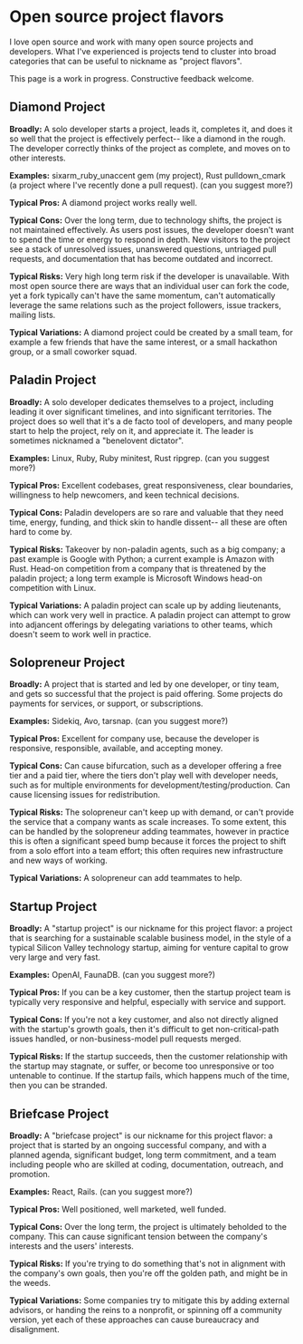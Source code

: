 # Open source project flavors

I love open source and work with many open source projects and developers. What I've experienced is projects tend to cluster into broad categories that can be useful to nickname as "project flavors".

This page is a work in progress. Constructive feedback welcome.


## Diamond Project

**Broadly:** A solo developer starts a project, leads it, completes it, and does it so well that the project is effectively perfect-- like a diamond in the rough. The developer correctly thinks of the project as complete, and moves on to other interests.

**Examples:** sixarm_ruby_unaccent gem (my project), Rust pulldown_cmark (a project where I've recently done a pull request). (can you suggest more?)

**Typical Pros:** A diamond project works really well.

**Typical Cons:** Over the long term, due to technology shifts, the project is not maintained effectively. As users post issues, the developer doesn't want to spend the time or energy to respond in depth. New visitors to the project see a stack of unresolved issues, unanswered questions, untriaged pull requests, and documentation that has become outdated and incorrect.

**Typical Risks:** Very high long term risk if the developer is unavailable. With most open source there are ways that an individual user can fork the code, yet a fork typically can't have the same momentum, can't automatically leverage the same relations such as the project followers, issue trackers, mailing lists.

**Typical Variations:** A diamond project could be created by a small team, for example a few friends that have the same interest, or a small hackathon group, or a small coworker squad.


## Paladin Project

**Broadly:** A solo developer dedicates themselves to a project, including leading it over significant timelines, and into significant territories. The project does so well that it's a de facto tool of developers, and many people start to help the project, rely on it, and appreciate it. The leader is sometimes nicknamed a "benelovent dictator".

**Examples:** Linux, Ruby, Ruby minitest, Rust ripgrep. (can you suggest more?)

**Typical Pros:** Excellent codebases, great responsiveness, clear boundaries, willingness to help newcomers, and keen technical decisions.

**Typical Cons:** Paladin developers are so rare and valuable that they need time, energy, funding, and thick skin to handle dissent-- all these are often hard to come by.

**Typical Risks:** Takeover by non-paladin agents, such as a big company; a past example is Google with Python; a current example is Amazon with Rust. Head-on competition from a company that is threatened by the paladin project; a long term example is Microsoft Windows head-on competition with Linux.

**Typical Variations:** A paladin project can scale up by adding lieutenants, which can work very well in practice. A paladin project can attempt to grow into adjancent offerings by delegating variations to other teams, which doesn't seem to work well in practice.


## Solopreneur Project

**Broadly:** A project that is started and led by one developer, or tiny team, and gets so successful that the project is paid offering. Some projects do payments for services, or support, or subscriptions.

**Examples:** Sidekiq, Avo, tarsnap. (can you suggest more?)

**Typical Pros:** Excellent for company use, because the developer is responsive, responsible, available, and accepting money.

**Typical Cons:** Can cause bifurcation, such as a developer offering a free tier and a paid tier, where the tiers don't play well with developer needs, such as for multiple environments for development/testing/production. Can cause licensing issues for redistribution.

**Typical Risks:** The solopreneur can't keep up with demand, or can't provide the service that a company wants as scale increases. To some extent, this can be handled by the solopreneur adding teammates, however in practice this is often a significant speed bump because it forces the project to shift from a solo effort into a team effort; this often requires new infrastructure and new ways of working.

**Typical Variations:** A solopreneur can add teammates to help.


## Startup Project

**Broadly:** A "startup project" is our nickname for this project flavor: a project that is searching for a sustainable scalable business model, in the style of a typical Silicon Valley technology startup, aiming for venture capital to grow very large and very fast.

**Examples:** OpenAI, FaunaDB. (can you suggest more?)

**Typical Pros:** If you can be a key customer, then the startup project team is typically very responsive and helpful, especially with service and support.

**Typical Cons:** If you're not a key customer, and also not directly aligned with the startup's growth goals, then it's difficult to get non-critical-path issues handled, or non-business-model pull requests merged. 

**Typical Risks:** If the startup succeeds, then the customer relationship with the startup may stagnate, or suffer, or become too unresponsive or too untenable to continue. If the startup fails, which happens much of the time, then you can be stranded. 


## Briefcase Project

**Broadly:** A "briefcase project" is our nickname for this project flavor: a project that is started by an ongoing successful company, and with a planned agenda, significant budget, long term commitment, and a team including people who are skilled at coding, documentation, outreach, and promotion.

**Examples:** React, Rails. (can you suggest more?)

**Typical Pros:** Well positioned, well marketed, well funded.

**Typical Cons:** Over the long term, the project is ultimately beholded to the company. This can cause significant tension between the company's interests and the users' interests. 

**Typical Risks:** If you're trying to do something that's not in alignment with the company's own goals, then you're off the golden path, and might be in the weeds.

**Typical Variations:** Some companies try to mitigate this by adding external advisors, or handing the reins to a nonprofit, or spinning off a community version, yet each of these approaches can cause bureaucracy and disalignment.
